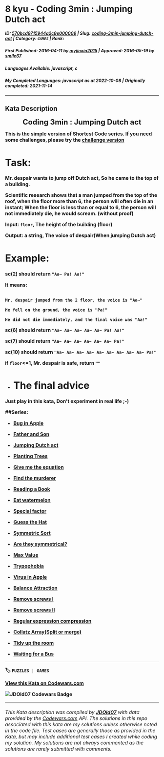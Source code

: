 # 8 kyu - Coding 3min : Jumping Dutch act

##### **ID**: [570bcd9715944a2c8e000009](https://www.codewars.com/kata/570bcd9715944a2c8e000009) | **Slug**: [coding-3min-jumping-dutch-act](https://www.codewars.com/kata/570bcd9715944a2c8e000009) | **Category**: `GAMES` | **Rank**: <span style="color:white">8 kyu</span>

##### **First Published**: 2016-04-11 ***by*** [myjinxin2015](https://www.codewars.com/users/myjinxin2015) | **Approved**: 2016-05-19 ***by*** [smile67](https://www.codewars.com/users/smile67)

##### **Languages Available**: javascript, c

##### **My Completed Languages**: javascript ***as at*** 2022-10-08 | **Originally completed**: 2021-11-14

---

## Kata Description


<p align="center"><font size=5><b>Coding 3min : Jumping Dutch act<br><font size=3>



This is the simple version of Shortest Code series. If you need some challenges, please try the [challenge version](http://www.codewars.com/kata/570bbf7b6731d44b36001fde)



# Task: 



Mr. despair wants to jump off Dutch act, So he came to the top of a building.



Scientific research shows that a man jumped from the top of the roof, when the floor more than 6, the person will often die in an instant; When the floor is less than or equal to 6, the person will not immediately die, he would scream. (without proof)



Input: ```floor```, The height of the building (floor)



Output: a string, The voice of despair(When jumping Dutch act)



# Example: 



sc(2)  should return ```"Aa~ Pa! Aa!"```



It means: 

```

Mr. despair jumped from the 2 floor, the voice is "Aa~"

He fell on the ground, the voice is "Pa!"

He did not die immediately, and the final voice was "Aa!"

```

sc(6)  should return ```"Aa~ Aa~ Aa~ Aa~ Aa~ Pa! Aa!"```



sc(7)  should return ```"Aa~ Aa~ Aa~ Aa~ Aa~ Aa~ Pa!"```



sc(10)  should return ```"Aa~ Aa~ Aa~ Aa~ Aa~ Aa~ Aa~ Aa~ Aa~ Pa!"```



if ```floor```<=1, Mr. despair is safe, return ```""```



 -  # The final advice

 

Just play in this kata, Don't experiment in real life ;-)





##Series:

 - [Bug in Apple](http://www.codewars.com/kata/56fe97b3cc08ca00e4000dc9)

 - [Father and Son](http://www.codewars.com/kata/56fe9a0c11086cd842000008)

 - [Jumping Dutch act](http://www.codewars.com/kata/570bcd9715944a2c8e000009)

 - [Planting Trees](http://www.codewars.com/kata/5710443187a36a9cee0005a1)

 - [Give me the equation](http://www.codewars.com/kata/56fe9b65cc08cafbc5000de3)

 - [Find the murderer](http://www.codewars.com/kata/570f3fc5b29c702c5500043e)

 - [Reading a Book](http://www.codewars.com/kata/570ca6a520c69f39dd0016d4)

 - [Eat watermelon](http://www.codewars.com/kata/570df12ce6e9282a7d000947)

 - [Special factor](http://www.codewars.com/kata/570e5d0b93214b1a950015b1)

 - [Guess the Hat](http://www.codewars.com/kata/570ef7a834e61306da00035b)

 - [Symmetric Sort](http://www.codewars.com/kata/5705aeb041e5befba20010ba)

 - [Are they symmetrical?](http://www.codewars.com/kata/5705cc3161944b10fd0004ba)

 - [Max Value](http://www.codewars.com/kata/570771871df89cf59b000742)

 - [Trypophobia](http://www.codewars.com/kata/56fe9ffbc25bf33fff000f7c)

 - [Virus in Apple](http://www.codewars.com/kata/5700af83d1acef83fd000048)

 - [Balance Attraction](http://www.codewars.com/kata/57033601e55d30d3e0000633)

 - [Remove screws I](http://www.codewars.com/kata/5710a50d336aed828100055a)

 - [Remove screws II](http://www.codewars.com/kata/5710a8fd336aed00d9000594)

 - [Regular expression compression](http://www.codewars.com/kata/570bae4b0237999e940016e9)

 - [Collatz Array(Split or merge)](http://www.codewars.com/kata/56fe9d579b7bb6b027000001)

 - [Tidy up the room](http://www.codewars.com/kata/5703ace6e55d30d3e0001029)

 - [Waiting for a Bus](http://www.codewars.com/kata/57070eff924f343280000015)

---


🏷 `PUZZLES | GAMES`


[View this Kata on Codewars.com](https://www.codewars.com/kata/570bcd9715944a2c8e000009)

![](https://www.codewars.com/users/jdold07/badges/large "JDOld07 Codewars Badge")

---

###### *This Kata description was compiled by [**JDOld07**](https://tpstech.dev) with data provided by the [Codewars.com](https://www.codewars.com) API.  The solutions in this repo associated with this kata are my solutions unless otherwise noted in the code file.  Test cases are generally those as provided in the Kata, but may include additional test cases I created while coding my solution.  My solutions are not always commented as the solutions are rarely submitted with comments.*
